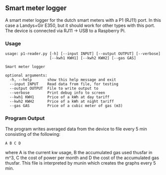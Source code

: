 Smart meter logger
------------------

A smart meter logger for the dutch smart meters with a P1 (RJ11) port. In this
case a Landys+Gir E350, but it should work for other types with this port. The
device is connected via RJ11 -> USB to a Raspberry Pi.

### Usage ###

    usage: p1-reader.py [-h] [--input INPUT] [--output OUTPUT] [--verbose]
                        [--kwh1 KWH1] [--kwh2 KWH2] [--gas GAS]
    
    Smart meter logger
    
    optional arguments:
      -h, --help       show this help message and exit
      --input INPUT    Read data from file, for testing
      --output OUTPUT  File to write output to
      --verbose        Print debug info to screen
      --kwh1 KWH1      Price of a kWh at day tariff
      --kwh2 KWH2      Price of a kWh at night tariff
      --gas GAS        Price of a cubic meter of gas (m3)

### Program Output ###
The program writes averaged data from the device to file every 5 min consisting
of the following:

    A B C D

where A is the current kw usage, B the accumulated gas used thusfar in m^3, C
the cost of power per month and D the cost of the accumulated gas thusfar.
This file is interpreted by munin which creates the graphs every 5 min.
